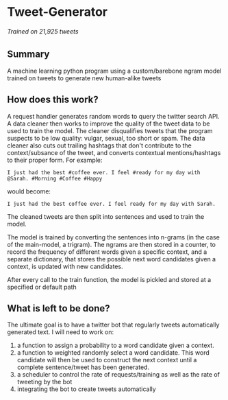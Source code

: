 # Tweet-Generator
###### Trained on 21,925 tweets
## Summary
A machine learning python program using a custom/barebone ngram model trained on tweets to generate new human-alike tweets
## How does this work?
A request handler generates random words to query the twitter search API. A data cleaner then works to improve the quality of the tweet 
data to be used to train the model. The cleaner disqualifies tweets that the program suspects to be low quality: vulgar, sexual, too short
or spam. The data cleaner also cuts out trailing hashtags that don't contribute to the context/subsance of the tweet, and converts contextual
mentions/hashtags to their proper form. For example:
```
I just had the best #coffee ever. I feel #ready for my day with @Sarah. #Morning #Coffee #Happy
```
would become:
```
I just had the best coffee ever. I feel ready for my day with Sarah.
```
The cleaned tweets are then split into sentences and used to train the model.  

The model is trained by converting the sentences into n-grams (in the case of the main-model, a trigram). The ngrams are then stored in a 
counter, to record the frequency of different words given a specific context, and a separate dictionary, that stores the possible next 
word candidates given a context, is updated with new candidates.  

After every call to the train function, the model is pickled and stored at a specified or default path
## What is left to be done?
The ultimate goal is to have a twitter bot that regularly tweets automatically generated text. I will need to work on:
1. a function to assign a probability to a word candidate given a context. 
2. a function to weighted randomly select a word candidate. This word candidate will then be used to construct the next context until a 
complete sentence/tweet has been generated.
3. a scheduler to control the rate of requests/training as well as the rate of tweeting by the bot
4. integrating the bot to create tweets automatically
